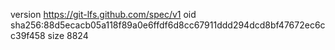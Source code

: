 version https://git-lfs.github.com/spec/v1
oid sha256:88d5ecacb05a118f89a0e6ffdf6d8cc67911ddd294dcd8bf47672ec6cc39f458
size 8824

